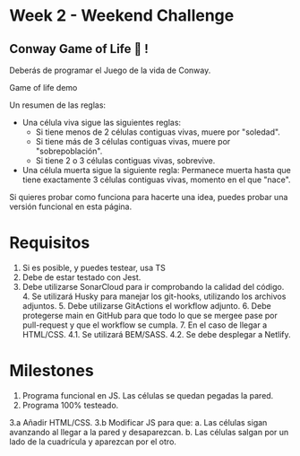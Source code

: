 # Week 2 - Weekend Challenge

## Conway Game of Life 🦠 !

Deberás de programar el Juego de la vida de Conway.

Game of life demo

Un resumen de las reglas:

- Una célula viva sigue las siguientes reglas:
  - Si tiene menos de 2 células contiguas vivas, muere por "soledad".
  - Si tiene más de 3 células contiguas vivas, muere por "sobrepoblación".
  - Si tiene 2 o 3 células contiguas vivas, sobrevive.
- Una célula muerta sigue la siguiente regla: Permanece muerta hasta que tiene exactamente 3 células contiguas vivas, momento en el que "nace".

Si quieres probar como funciona para hacerte una idea, puedes probar una versión funcional en esta página.

# Requisitos

1. Si es posible, y puedes testear, usa TS
2. Debe de estar testado con Jest.
3. Debe utilizarse SonarCloud para ir comprobando la calidad del código. 4. Se utilizará Husky para manejar los git-hooks, utilizando los archivos adjuntos. 5. Debe utilizarse GitActions el workflow adjunto. 6. Debe protegerse main en GitHub para que todo lo que se mergee pase por pull-request y que el workflow se cumpla. 7. En el caso de llegar a HTML/CSS. 4.1. Se utilizará BEM/SASS. 4.2. Se debe desplegar a Netlify.

# Milestones

1. Programa funcional en JS. Las células se quedan pegadas la pared.
2. Programa 100% testeado.

3.a Añadir HTML/CSS. 3.b Modificar JS para que: a. Las células sigan avanzando al llegar a la pared y desaparezcan. b. Las células salgan por un lado de la cuadrícula y aparezcan por el otro.
